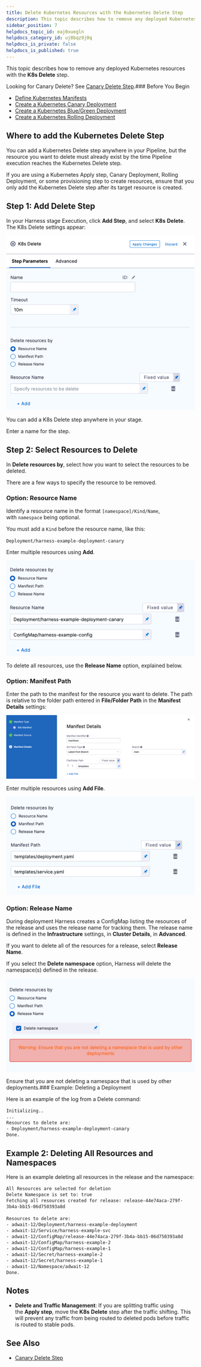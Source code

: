 ```yaml
---
title: Delete Kubernetes Resources with the Kubernetes Delete Step
description: This topic describes how to remove any deployed Kubernetes resources with the Delete step.
sidebar_position: 7
helpdocs_topic_id: eaj0xuegln
helpdocs_category_id: uj8bqz9j0q
helpdocs_is_private: false
helpdocs_is_published: true
---
```


This topic describes how to remove any deployed Kubernetes resources with the **K8s Delete** step.

Looking for Canary Delete? See [Canary Delete Step](../../cd-technical-reference/cd-k8s-ref/kubernetes-delegate-step.md).### Before You Begin

* [Define Kubernetes Manifests](/docs/continuous-delivery/deploy-srv-diff-platforms/kubernetes/cd-kubernetes-category/define-kubernetes-manifests.md)
* [Create a Kubernetes Canary Deployment](create-a-kubernetes-canary-deployment.md)
* [Create a Kubernetes Blue/Green Deployment](create-a-kubernetes-blue-green-deployment.md)
* [Create a Kubernetes Rolling Deployment](create-a-kubernetes-rolling-deployment.md)

## Where to add the Kubernetes Delete Step

You can add a Kubernetes Delete step anywhere in your Pipeline, but the resource you want to delete must already exist by the time Pipeline execution reaches the Kubernetes Delete step.

If you are using a Kubernetes Apply step, Canary Deployment, Rolling Deployment, or some provisioning step to create resources, ensure that you only add the Kubernetes Delete step after its target resource is created.

## Step 1: Add Delete Step

In your Harness stage Execution, click **Add Step**, and select **K8s** **Delete**. The K8s Delete settings appear:

![](./static/delete-kubernetes-resources-16.png)

You can add a K8s Delete step anywhere in your stage.

Enter a name for the step.

## Step 2: Select Resources to Delete

In **Delete resources by**, select how you want to select the resources to be deleted.

There are a few ways to specify the resource to be removed.

### Option: Resource Name

Identify a resource name in the format `[namespace]/Kind/Name`, with `namespace` being optional.

You must add a `Kind` before the resource name, like this: 

`Deployment/harness-example-deployment-canary`

Enter multiple resources using **Add**.

![](./static/delete-kubernetes-resources-17.png)

To delete all resources, use the **Release Name** option, explained below.

### Option: Manifest Path

Enter the path to the manifest for the resource you want to delete. The path is relative to the folder path entered in **File/Folder Path** in the **Manifest Details** settings:

![](./static/delete-kubernetes-resources-18.png)

Enter multiple resources using **Add File**.

![](./static/delete-kubernetes-resources-19.png)

### Option: Release Name

During deployment Harness creates a ConfigMap listing the resources of the release and uses the release name for tracking them. The release name is defined in the **Infrastructure** settings, in **Cluster Details**, in **Advanced**.

If you want to delete all of the resources for a release, select **Release Name**.

If you select the **Delete namespace** option, Harness will delete the namespace(s) defined in the release.

![](./static/delete-kubernetes-resources-20.png)

Ensure that you are not deleting a namespace that is used by other deployments.### Example: Deleting a Deployment

Here is an example of the log from a Delete command:

```
Initializing..  
...  
Resources to delete are:   
- Deployment/harness-example-deployment-canary  
Done.
```

## Example 2: Deleting All Resources and Namespaces

Here is an example deleting all resources in the release and the namespace:


```
All Resources are selected for deletion  
Delete Namespace is set to: true  
Fetching all resources created for release: release-44e74aca-279f-3b4a-bb15-06d750393a8d  
  
Resources to delete are:   
- adwait-12/Deployment/harness-example-deployment  
- adwait-12/Service/harness-example-svc  
- adwait-12/ConfigMap/release-44e74aca-279f-3b4a-bb15-06d750393a8d  
- adwait-12/ConfigMap/harness-example-2  
- adwait-12/ConfigMap/harness-example-1  
- adwait-12/Secret/harness-example-2  
- adwait-12/Secret/harness-example-1  
- adwait-12/Namespace/adwait-12  
Done.
```

## Notes

* **Delete and Traffic Management**: If you are splitting traffic using the **Apply step**, move the **K8s** **Delete** step after the traffic shifting. This will prevent any traffic from being routed to deleted pods before traffic is routed to stable pods.

## See Also

* [Canary Delete Step](../../cd-technical-reference/cd-k8s-ref/kubernetes-delegate-step.md)

